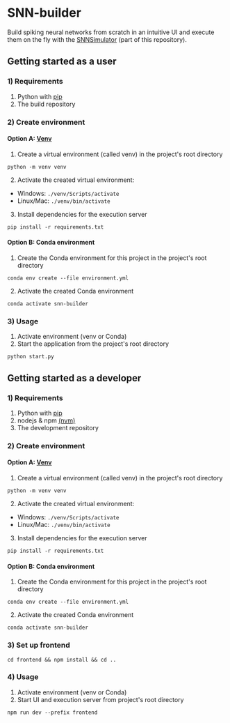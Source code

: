 # SNN-builder

Build spiking neural networks from scratch in an intuitive UI and execute them on the fly with the [SNNSimulator](https://gitlab.socsci.ru.nl/snnsimulator/simsnn) (part of this repository).

## Getting started as a user
### 1) Requirements

1. Python with [pip](https://pypi.org/project/pip/)
2. The build repository

### 2) Create environment
#### Option A: [Venv](https://docs.python.org/3/library/venv.html) 
1. Create a virtual environment (called venv) in the project's root directory
```
python -m venv venv
```
2. Activate the created virtual environment:
  - Windows: ```./venv/Scripts/activate```
  - Linux/Mac: ```./venv/bin/activate```
3. Install dependencies for the execution server
```
pip install -r requirements.txt
```
#### Option B: Conda environment
1. Create the Conda environment for this project in the project's root directory
```
conda env create --file environment.yml
```
2. Activate the created Conda environment
```
conda activate snn-builder
```

### 3) Usage
1. Activate environment (venv or Conda)
2. Start the application from the project's root directory
```
python start.py
```

## Getting started as a developer
### 1) Requirements
1. Python with [pip](https://pypi.org/project/pip/)
2. nodejs & npm [(nvm)](https://github.com/nvm-sh/nvm#installing-and-updating)
3. The development repository

### 2) Create environment
#### Option A: [Venv](https://docs.python.org/3/library/venv.html) 
1. Create a virtual environment (called venv) in the project's root directory
```
python -m venv venv
```
2. Activate the created virtual environment:
  - Windows: ```./venv/Scripts/activate```
  - Linux/Mac: ```./venv/bin/activate```
3. Install dependencies for the execution server
```
pip install -r requirements.txt
```
#### Option B: Conda environment
1. Create the Conda environment for this project in the project's root directory
```
conda env create --file environment.yml
```
2. Activate the created Conda environment
```
conda activate snn-builder
```

### 3) Set up frontend
```
cd frontend && npm install && cd ..
```

### 4) Usage
1. Activate environment (venv or Conda)
2. Start UI and execution server from project's root directory
```
npm run dev --prefix frontend
```
